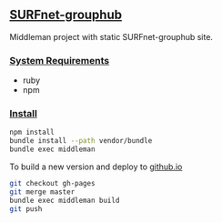 ## [SURFnet-grouphub](#surfnet-grouphub)

Middleman project with static SURFnet-grouphub site.

### [System Requirements](#system-requirements)

- ruby
- npm

### [Install](#install)

```bash
npm install
bundle install --path vendor/bundle
bundle exec middleman
```

To build a new version and deploy to [github.io](http://oharsta.github.io/SURF-grouphub/build/)

```bash
git checkout gh-pages
git merge master
bundle exec middleman build
git push
```



